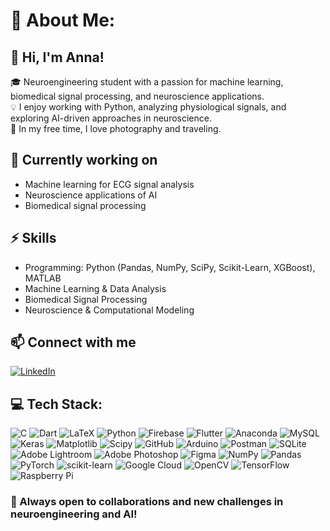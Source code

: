# 💫 About Me:
## 👋 Hi, I'm Anna!
🎓 Neuroengineering student with a passion for machine learning, biomedical signal processing, and neuroscience applications.<br>💡 I enjoy working with Python, analyzing physiological signals, and exploring AI-driven approaches in neuroscience.<br>📸 In my free time, I love photography and traveling.

## 🔬 Currently working on
- Machine learning for ECG signal analysis
- Neuroscience applications of AI
- Biomedical signal processing

## ⚡ Skills
- Programming: Python (Pandas, NumPy, SciPy, Scikit-Learn, XGBoost), MATLAB
- Machine Learning & Data Analysis
- Biomedical Signal Processing
- Neuroscience & Computational Modeling

## 📫 Connect with me
[![LinkedIn](https://img.shields.io/badge/LinkedIn-%230077B5.svg?logo=linkedin&logoColor=white)](https://www.linkedin.com/in/anna-g-0b8084214/)

## 💻 Tech Stack:
![C](https://img.shields.io/badge/c-%2300599C.svg?style=flat&logo=c&logoColor=white)
![Dart](https://img.shields.io/badge/dart-%230175C2.svg?style=flat&logo=dart&logoColor=white)
![LaTeX](https://img.shields.io/badge/latex-%23008080.svg?style=flat&logo=latex&logoColor=white)
![Python](https://img.shields.io/badge/python-3670A0?style=flat&logo=python&logoColor=ffdd54)
![Firebase](https://img.shields.io/badge/firebase-%23039BE5.svg?style=flat&logo=firebase)
![Flutter](https://img.shields.io/badge/Flutter-%2302569B.svg?style=flat&logo=Flutter&logoColor=white)
![Anaconda](https://img.shields.io/badge/Anaconda-%2344A833.svg?style=flat&logo=anaconda&logoColor=white)
![MySQL](https://img.shields.io/badge/mysql-4479A1.svg?style=flat&logo=mysql&logoColor=white)
![Keras](https://img.shields.io/badge/Keras-%23D00000.svg?style=flat&logo=Keras&logoColor=white)
![Matplotlib](https://img.shields.io/badge/Matplotlib-%23ffffff.svg?style=flat&logo=Matplotlib&logoColor=black)
![Scipy](https://img.shields.io/badge/SciPy-%230C55A5.svg?style=flat&logo=scipy&logoColor=%white)
![GitHub](https://img.shields.io/badge/github-%23121011.svg?style=flat&logo=github&logoColor=white)
![Arduino](https://img.shields.io/badge/-Arduino-00979D?style=flat&logo=Arduino&logoColor=white)
![Postman](https://img.shields.io/badge/Postman-FF6C37?style=flat&logo=postman&logoColor=white)
![SQLite](https://img.shields.io/badge/sqlite-%2307405e.svg?style=flat&logo=sqlite&logoColor=white)
![Adobe Lightroom](https://img.shields.io/badge/Adobe%20Lightroom-31A8FF.svg?style=flat&logo=Adobe%20Lightroom&logoColor=white)
![Adobe Photoshop](https://img.shields.io/badge/adobe%20photoshop-%2331A8FF.svg?style=flat&logo=adobe%20photoshop&logoColor=white)
![Figma](https://img.shields.io/badge/figma-%23F24E1E.svg?style=flat&logo=figma&logoColor=white)
![NumPy](https://img.shields.io/badge/numpy-%23013243.svg?style=flat&logo=numpy&logoColor=white)
![Pandas](https://img.shields.io/badge/pandas-%23150458.svg?style=flat&logo=pandas&logoColor=white)
![PyTorch](https://img.shields.io/badge/PyTorch-%23EE4C2C.svg?style=flat&logo=PyTorch&logoColor=white)
![scikit-learn](https://img.shields.io/badge/scikit--learn-%23F7931E.svg?style=flat&logo=scikit-learn&logoColor=white)
![Google Cloud](https://img.shields.io/badge/Google%20Cloud-4285F4?style=flat&logo=google-cloud&logoColor=white)
![OpenCV](https://img.shields.io/badge/OpenCV-5C3EE8?style=flat&logo=opencv&logoColor=white)
![TensorFlow](https://img.shields.io/badge/TensorFlow-FF6F00?style=flat&logo=tensorflow&logoColor=white)
![Raspberry Pi](https://img.shields.io/badge/Raspberry%20Pi-A22846?style=flat&logo=raspberry-pi&logoColor=white)

### 🚀 Always open to collaborations and new challenges in neuroengineering and AI!
